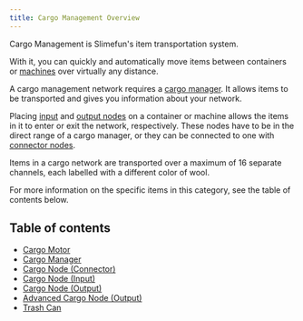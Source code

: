 ```yaml
---
title: Cargo Management Overview
---
```


Cargo Management is Slimefun's item transportation system.

With it, you can quickly and automatically move items between containers or [machines](../Electric-Machines/Electric-Machines.md) over virtually any distance.

A cargo management network requires a [cargo manager](Cargo-Manager.md). It allows items to be transported and gives you information about your network.

Placing [input](Input-Node.md) and [output nodes](Output-Node.md) on a container or machine allows the items in it to enter or exit the network, respectively. These nodes have to be in the direct range of a cargo manager, or they can be connected to one with [connector nodes](Connector-Node.md).

Items in a cargo network are transported over a maximum of 16 separate channels, each labelled with a different color of wool.

For more information on the specific items in this category, see the table of contents below.

## Table of contents

* [Cargo Motor](Cargo-Motor.md)
* [Cargo Manager](Cargo-Manager.md)
* [Cargo Node (Connector)](Connector-Node.md)
* [Cargo Node (Input)](Input-Node.md)
* [Cargo Node (Output)](Output-Node.md)
* [Advanced Cargo Node (Output)](Advanced-Output-Node.md)
* [Trash Can](Trash-Can.md)
